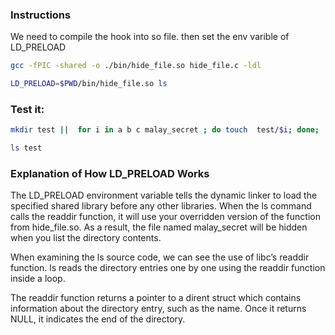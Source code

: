 


### Instructions

We need to compile the hook into so file. then set the env varible of LD_PRELOAD
```bash 
gcc -fPIC -shared -o ./bin/hide_file.so hide_file.c -ldl

LD_PRELOAD=$PWD/bin/hide_file.so ls 
```

### Test it:

```bash
mkdir test ||  for i in a b c malay_secret ; do touch  test/$i; done;

ls test
```


### Explanation of How LD_PRELOAD Works
The LD_PRELOAD environment variable tells the dynamic linker to load the specified shared library before any other libraries.
When the ls command calls the readdir function, it will use your overridden version of the function from hide_file.so.
As a result, the file named malay_secret will be hidden when you list the directory contents.




When examining the ls source code, we can see the use of libc’s readdir function. ls reads the directory entries one by one using the readdir function inside a loop.

The readdir function returns a pointer to a dirent struct which contains information about the directory entry, such as the name. Once it returns NULL, it indicates the end of the directory. 